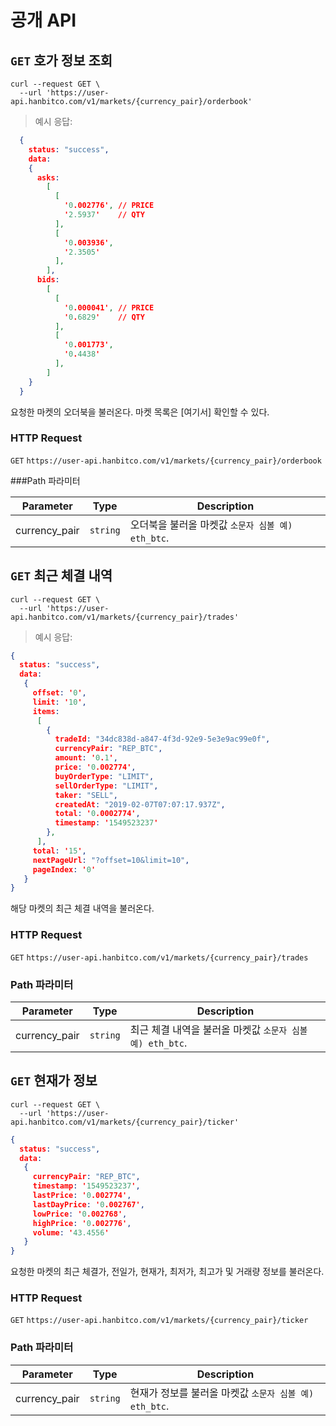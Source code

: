 

# 공개 API

## <code class='get'>GET</code> 호가 정보 조회

```shell
curl --request GET \
  --url 'https://user-api.hanbitco.com/v1/markets/{currency_pair}/orderbook'
```

> 예시 응답:

```json
  {
    status: "success",
    data:
    { 
      asks:
        [ 
          [ 
            '0.002776', // PRICE
            '2.5937'    // QTY
          ],
          [ 
            '0.003936',
            '2.3505' 
          ],
        ],
      bids:
        [ 
          [ 
            '0.000041', // PRICE
            '0.6829'    // QTY
          ],
          [ 
            '0.001773', 
            '0.4438' 
          ],
        ] 
    } 
  }
```
 
요청한 마켓의 오더북을 불러온다. 마켓 목록은 [여기서] 확인할 수 있다.

### HTTP Request

<code class="get">GET</code> `https://user-api.hanbitco.com/v1/markets/{currency_pair}/orderbook`

###Path 파라미터

Parameter | Type | Description
--------- | ------- | -----------
currency_pair | `string` | 오더북을 불러올 마켓값 `소문자 심볼 예) eth_btc`.

## <code class='get'>GET</code> 최근 체결 내역

```shell
curl --request GET \
  --url 'https://user-api.hanbitco.com/v1/markets/{currency_pair}/trades'
```
> 예시 응답:

```json
{ 
  status: "success",
  data:
   { 
     offset: '0',
     limit: '10',
     items:
      [ 
        { 
          tradeId: "34dc838d-a847-4f3d-92e9-5e3e9ac99e0f",
          currencyPair: "REP_BTC",
          amount: '0.1',
          price: '0.002774',
          buyOrderType: "LIMIT",
          sellOrderType: "LIMIT",
          taker: "SELL",
          createdAt: "2019-02-07T07:07:17.937Z",
          total: '0.0002774',
          timestamp: '1549523237' 
        },
      ],
     total: '15',
     nextPageUrl: "?offset=10&limit=10",
     pageIndex: '0' 
   } 
}
```

해당 마켓의 최근 체결 내역을 불러온다.

### HTTP Request

<code class="get">GET</code> `https://user-api.hanbitco.com/v1/markets/{currency_pair}/trades`

### Path 파라미터

Parameter | Type | Description
--------- | ------- | -----------
currency_pair | `string` | 최근 체결 내역을 불러올 마켓값 `소문자 심볼 예) eth_btc`.

## <code class="get">GET</code> 현재가 정보

```shell
curl --request GET \
  --url 'https://user-api.hanbitco.com/v1/markets/{currency_pair}/ticker'
```

```json
{ 
  status: "success",
  data:
   { 
     currencyPair: "REP_BTC",
     timestamp: '1549523237',
     lastPrice: '0.002774',
     lastDayPrice: '0.002767',
     lowPrice: '0.002768',
     highPrice: '0.002776',
     volume: '43.4556' 
   } 
}
```

요청한 마켓의 최근 체결가, 전일가, 현재가, 최저가, 최고가 및 거래량 정보를 불러온다.

### HTTP Request

<code class="get">GET</code> `https://user-api.hanbitco.com/v1/markets/{currency_pair}/ticker`

### Path 파라미터

Parameter | Type | Description
--------- | ------- | -----------
currency_pair | `string` | 현재가 정보를 불러올 마켓값 `소문자 심볼 예) eth_btc`.
